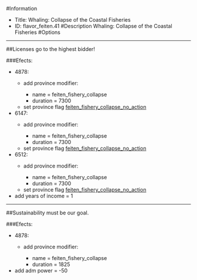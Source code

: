 #Information
 - Title: Whaling: Collapse of the Coastal Fisheries
 - ID: flavor_feiten.41
#Description
Whaling: Collapse of the Coastal Fisheries
#Options

___
##Licenses go to the highest bidder!

###Efects:<ul><li>4878:</li><ul><li>add province modifier:</li><ul><li>name = feiten_fishery_collapse</li><li>duration = 7300</li></ul><li>set province flag [feiten_fishery_collapse_no_action](../flags/feiten_fishery_collapse_no_action.md)</li></ul><li>6147:</li><ul><li>add province modifier:</li><ul><li>name = feiten_fishery_collapse</li><li>duration = 7300</li></ul><li>set province flag [feiten_fishery_collapse_no_action](../flags/feiten_fishery_collapse_no_action.md)</li></ul><li>6512:</li><ul><li>add province modifier:</li><ul><li>name = feiten_fishery_collapse</li><li>duration = 7300</li></ul><li>set province flag [feiten_fishery_collapse_no_action](../flags/feiten_fishery_collapse_no_action.md)</li></ul><li>add years of income = 1</li></ul>

___
##Sustainability must be our goal.

###Efects:<ul><li>4878:</li><ul><li>add province modifier:</li><ul><li>name = feiten_fishery_collapse</li><li>duration = 1825</li></ul></ul><li>add adm power = -50</li></ul>

